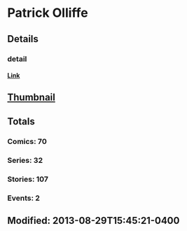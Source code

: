# Patrick  Olliffe 
## Details
### detail
#### [Link](http://marvel.com/comics/creators/5107/patrick_olliffe?utm_campaign=apiRef&utm_source=225578a89fc76f3d20fbffda5d17a88d)
## [Thumbnail](http://i.annihil.us/u/prod/marvel/i/mg/8/a0/4bb64a9631aa1.jpg)
## Totals
### Comics: 70
### Series: 32
### Stories: 107
### Events: 2
## Modified: 2013-08-29T15:45:21-0400